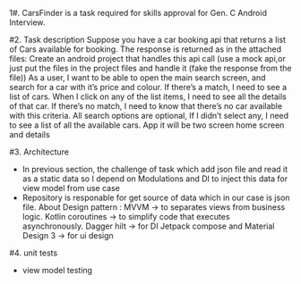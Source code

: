 1#. CarsFinder
is a task required for skills approval for Gen. C Android Interview.


#2. Task description
Suppose you have a car booking api that returns a list of Cars available for booking. The response is returned as in the attached files:
Create an android project that handles this api call (use a mock api,or just put the files in the project files and handle it (fake the response from the file))
As a user, I want to be able to open the main search screen, and search for a car with it’s price and colour.
If there’s a match, I need to see a list of cars. When I click on any of the list items, I need to see all the details of that car.
If there’s no match, I need to know that there’s no car available with this criteria.
All search options are optional, If I didn’t select any, I need to see a list of all the available cars. App it will be two screen home screen and details


#3. Architecture
- In previous section, the challenge of task which add json file and read it as a static data so I depend on Modulations and DI to inject this data for view model from use case 
- Repository is responable for get source of data which in our case is json file.
About Design pattern :
MVVM -> to separates views from business logic.
Kotlin coroutines -> to simplify code that executes asynchronously.
Dagger hilt -> for DI
Jetpack compose and Material Design 3 -> for ui design

#4. unit tests
- view model testing
